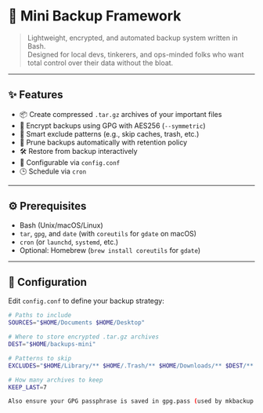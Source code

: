 

# 🧪 Mini Backup Framework

> Lightweight, encrypted, and automated backup system written in Bash.  
> Designed for local devs, tinkerers, and ops-minded folks who want total control over their data without the bloat.

---

## ✨ Features

- 📦 Create compressed `.tar.gz` archives of your important files
- 🔐 Encrypt backups using GPG with AES256 (`--symmetric`)
- 📂 Smart exclude patterns (e.g., skip caches, trash, etc.)
- 🧹 Prune backups automatically with retention policy
- 🛠️ Restore from backup interactively
- 🧠 Configurable via `config.conf`
- 🕒 Schedule via `cron`

---

## ⚙️ Prerequisites

- Bash (Unix/macOS/Linux)
- `tar`, `gpg`, and `date` (with `coreutils` for `gdate` on macOS)
- `cron` (or `launchd`, `systemd`, etc.)
- Optional: Homebrew (`brew install coreutils` for `gdate`)

---

## 📁 Configuration

Edit `config.conf` to define your backup strategy:

```bash
# Paths to include
SOURCES="$HOME/Documents $HOME/Desktop"

# Where to store encrypted .tar.gz archives
DEST="$HOME/backups-mini"

# Patterns to skip
EXCLUDES="$HOME/Library/** $HOME/.Trash/** $HOME/Downloads/** $DEST/** *.sock"

# How many archives to keep
KEEP_LAST=7

Also ensure your GPG passphrase is saved in gpg.pass (used by mkbackup.sh). Do not store inside of your config.conf
